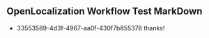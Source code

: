 ## OpenLocalization Workflow Test MarkDown
* 33553589-4d3f-4967-aa0f-430f7b855376 thanks!

<!--HONumber=Aug16_HO4-->


